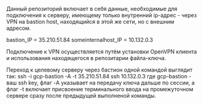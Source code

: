 Данный репозиторий включает в себя данные, необходимые для подключения к серверу, имеющему только внутренний ip-адрес - через VPN на bastion host, находящийся в этой же сети, но с внешним адресом.

bastion_IP = 35.210.51.84
someinternalhost_IP = 10.132.0.3

Подключение к VPN осуществляется путём установки OpenVPN клиента и использования находящегося в репозитарии файла-ключа.

Переход к целевому серверу через бастион одной командой выглядит так:
ssh -i gcp-bastion -A -t 35.210.51.84 ssh 10.132.0.3
где gcp-bastion - ваш ssh key, флаг -A указывает на передачу ключа дальше по сессии, а флаг -t включает присвоение терминального ввода на промежуточном сервере сразу после предыдущей выполненой команды.
